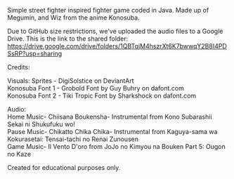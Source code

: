 Simple street fighter inspired fighter game coded in Java. Made up of Megumin, and Wiz from the anime Konosuba.                                          

Due to GitHub size restrictions, we've uploaded the audio files to a Google Drive. This is the link to the shared folder: https://drive.google.com/drive/folders/1QBTqjM4hszrXt6K7bwwqY2B8I4PDSsRP?usp=sharing

Credits:

Visuals:
Sprites - DigiSolstice on DeviantArt                                                                                                 
Konosuba Font 1 - Grobold Font by Guy Buhry on dafont.com                                                       
Konosuba Font 2 - Tiki Tropic Font by Sharkshock on dafont.com                                           
 
Audio:                                     
Home Music- Chiisana Boukensha- Instrumental from Kono Subarashii Sekai ni Shukufuku wo!                        
Pause Music- Chikatto Chika Chika- Instrumental from Kaguya-sama wa Kokurasetai: Tensai-tachi no Renai Zunousen                       
Game Music- Il Vento D'oro from JoJo no Kimyou na Bouken Part 5: Ougon no Kaze                                      

Created for educational purposes only.
